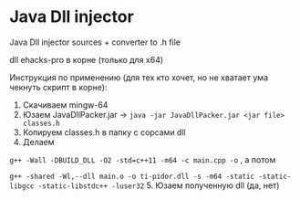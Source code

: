 # Java Dll injector

Java Dll injector sources + converter to .h file

dll ehacks-pro в корне (только для x64)

Инструкция по применению (для тех кто хочет, но не хватает ума чекнуть скрипт в корне):
1. Скачиваем mingw-64
2. Юзаем JavaDllPacker.jar -> `java -jar JavaDllPacker.jar <jar file> classes.h`
3. Копируем classes.h в папку с сорсами dll
4. Делаем 

`g++ -Wall -DBUILD_DLL -O2 -std=c++11 -m64 -c main.cpp -o`
, а потом 

`g++ -shared -Wl,--dll main.o -o ti-pidor.dll -s -m64 -static -static-libgcc -static-libstdc++ -luser32`
5. Юзаем полученную dll (да, нет)
